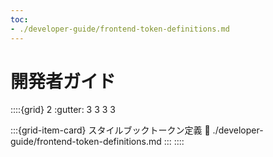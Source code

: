 ```yaml
---
toc:
- ./developer-guide/frontend-token-definitions.md
---
```

# 開発者ガイド

::::{grid} 2
:gutter: 3 3 3 3

:::{grid-item-card} スタイルブックトークン定義
:link: ./developer-guide/frontend-token-definitions.md
:::
::::
